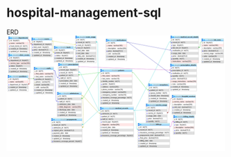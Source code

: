 # hospital-management-sql
ERD
<img src="https://github.com/vietch1706/hospital-management-sql/blob/main/ERD.png" >
